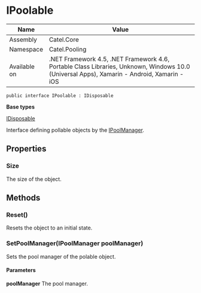 

# IPoolable

Name|Value
---|---
Assembly|Catel.Core
Namespace|Catel.Pooling
Available on|.NET Framework 4.5, .NET Framework 4.6, Portable Class Libraries, Unknown, Windows 10.0 (Universal Apps), Xamarin - Android, Xamarin - iOS

```
public interface IPoolable : IDisposable
```

**Base types**

[IDisposable]()


Interface defining pollable objects by the [IPoolManager](#).



## Properties

### Size

The size of the object.



## Methods

### Reset()

Resets the object to an initial state.



### SetPoolManager(IPoolManager poolManager)

Sets the pool manager of the polable object.

#### Parameters

**poolManager**
The pool manager.



